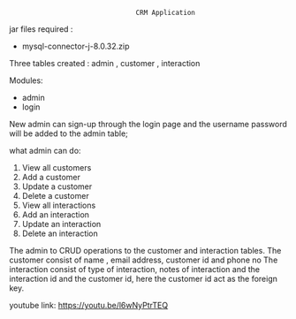                                     CRM Application
           
jar files required : 
  * mysql-connector-j-8.0.32.zip
  
Three tables created :  admin , customer , interaction

Modules:
  * admin
  * login
  
  New admin can sign-up through the login page and the username password will be added to the admin table;

what admin can do:
  1. View all customers
  2. Add a customer
  3. Update a customer
  4. Delete a customer
  5. View all interactions
  6. Add an interaction
  7. Update an interaction
  8. Delete an interaction
  
  The admin to CRUD operations to the customer and interaction tables. 
  The customer consist of name , email address, customer id and phone no
  The interaction consist of type of interaction, notes of interaction and the interaction id and the customer id, here the customer id act as the foreign key.
  
 
 youtube link: 
       https://youtu.be/l6wNyPtrTEQ
